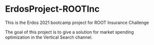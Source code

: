 # ErdosProject-ROOTInc

This is the Erdos 2021 bootcamp project for ROOT Insurance Challenge

The goal of this project is to give a solution for market spending optimization in the Vertical Search channel.




